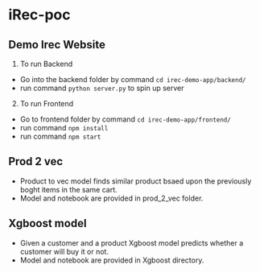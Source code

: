 # iRec-poc

## Demo Irec Website

1) To run Backend
  * Go into the backend folder by command `cd irec-demo-app/backend/`
  * run command `python server.py` to spin up server
  
2) To run Frontend
  * Go to frontend folder by command `cd irec-demo-app/frontend/`
  * run command `npm install`
  * run command `npm start`

## Prod 2 vec

  * Product to vec model finds similar product bsaed upon the previously boght items in the same cart.
  * Model and notebook are provided in prod_2_vec folder.

## Xgboost model
  * Given a customer and a product Xgboost model predicts whether a customer will buy it or not.
  * Model and notebook are provided in Xgboost directory. 
